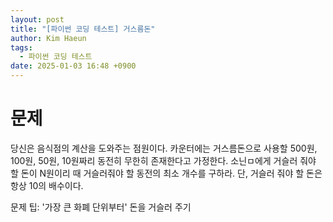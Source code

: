```yaml
---
layout: post
title: "[파이썬 코딩 테스트] 거스름돈"
author: Kim Haeun
tags:
  - 파이썬 코딩 테스트
date: 2025-01-03 16:48 +0900
---
```


# 문제 #
당신은 음식점의 계산을 도와주는 점원이다. 카운터에는 거스름돈으로 사용할 500원, 100원, 50원, 10원짜리 동전히 무한히 존재한다고 가정한다. 소닌ㅁ에게 거슬러 줘야 할 돈이 N원이리 때 거슬러줘야 할 동전의 최소 개수를 구하라. 단, 거슬러 줘야 할 돈은 항상 10의 배수이다.

문제 팁: '가장 큰 화폐 단위부터' 돈을 거슬러 주기


